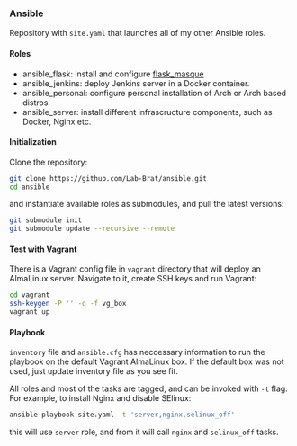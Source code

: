 ### Ansible
Repository with `site.yaml` that launches all of my other Ansible roles.

#### Roles
* ansible_flask: install and configure [flask_masque](https://github.com/Lab-Brat/flask_masque)
* ansible_jenkins: deploy Jenkins server in a Docker container.
* ansible_personal: configure personal installation of Arch or Arch based distros.
* ansible_server: install different infrascructure components, such as Docker, Nginx etc.

#### Initialization
Clone the repository:
```bash
git clone https://github.com/Lab-Brat/ansible.git
cd ansible
```  

and instantiate available roles as submodules, and pull the latest versions:
```bash
git submodule init
git submodule update --recursive --remote
```

#### Test with Vagrant
There is a Vagrant config file in `vagrant` directory that will deploy an AlmaLinux server.
Navigate to it, create SSH keys and run Vagrant:
```bash
cd vagrant
ssh-keygen -P '' -q -f vg_box
vagrant up
```

#### Playbook
`inventory` file and `ansible.cfg` has neccessary information to run the playbook 
on the default Vagrant AlmaLinux box. If the default box was not used, just update
inventory file as you see fit.  

All roles and most of the tasks are tagged, and can be invoked with `-t` flag.  
For example, to install Nginx and disable SElinux:
```bash
ansible-playbook site.yaml -t 'server,nginx,selinux_off' 
```
this will use `server` role, and from it will call `nginx` and `selinux_off` tasks.
